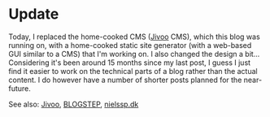 # Update
Today, I replaced the home-cooked CMS ([Jivoo](https://github.com/jivoo) CMS), which this blog was running on, with a home-cooked static site generator (with a web-based GUI similar to a CMS) that I'm working on. I also changed the design a bit&hellip; Considering it's been around 15 months since my last post, I guess I just find it easier to work on the technical parts of a blog rather than the actual content. I do however have a number of shorter posts planned for the near-future. 

See also: [Jivoo](bs:/things/jivoo), [BLOGSTEP](bs:/things/blogstep), [nielssp.dk](bs:/things/nielssp-dk)

<!--{
  "published": "2016-10-31 17:46",
	"tags": ["cms", "blog"]
}-->